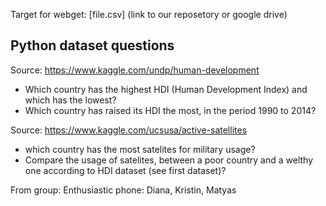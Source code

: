 Target for webget: [file.csv] (link to our reposetory or google drive)


## Python dataset questions


Source: https://www.kaggle.com/undp/human-development
*	Which country has the highest HDI (Human Development Index) and which has the lowest? 
* Which country has raised its HDI the most, in the period 1990 to 2014?


Source: https://www.kaggle.com/ucsusa/active-satellites
* which country has the most satelites for military usage?
* Compare the usage of satelites, between a poor country and a welthy one according to HDI dataset (see first dataset)?

From group: Enthusiastic phone: Diana, Kristin, Matyas


